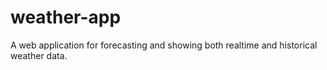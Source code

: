 # weather-app
A web application for forecasting and showing both realtime and historical weather data.
